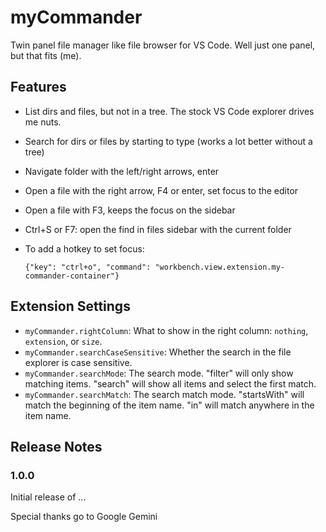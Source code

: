 # myCommander

Twin panel file manager like file browser for VS Code. Well just one panel, but that fits (me).

## Features

* List dirs and files, but not in a tree. The stock VS Code explorer drives me nuts.
* Search for dirs or files by starting to type (works a lot better without a tree)
* Navigate folder with the left/right arrows, enter
* Open a file with the right arrow, F4 or enter, set focus to the editor
* Open a file with F3, keeps the focus on the sidebar
* Ctrl+S or F7: open the find in files sidebar with the current folder
* To add a hotkey to set focus:

  `{"key": "ctrl+o", "command": "workbench.view.extension.my-commander-container"}`

## Extension Settings

* `myCommander.rightColumn`: What to show in the right column: `nothing`, `extension`, or `size`.
* `myCommander.searchCaseSensitive`: Whether the search in the file explorer is case sensitive.
* `myCommander.searchMode`: The search mode. "filter" will only show matching items. "search" will show all items and select the first match.
* `myCommander.searchMatch`: The search match mode. "startsWith" will match the beginning of the item name. "in" will match anywhere in the item name.

## Release Notes

### 1.0.0

Initial release of ...


Special thanks go to Google Gemini